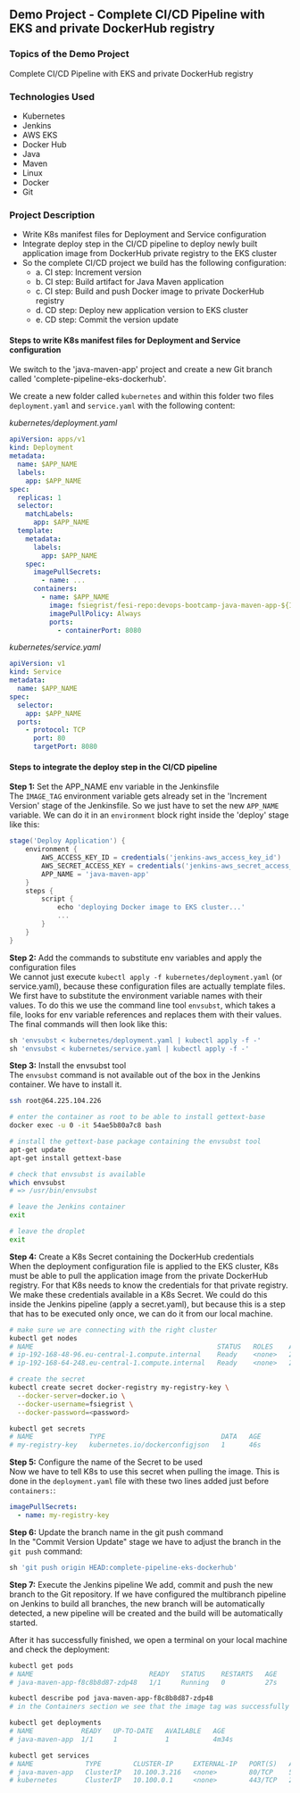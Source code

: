 ## Demo Project - Complete CI/CD Pipeline with EKS and private DockerHub registry

### Topics of the Demo Project
Complete CI/CD Pipeline with EKS and private DockerHub registry

### Technologies Used
- Kubernetes
- Jenkins
- AWS EKS
- Docker Hub
- Java
- Maven
- Linux
- Docker
- Git

### Project Description
- Write K8s manifest files for Deployment and Service configuration
- Integrate deploy step in the CI/CD pipeline to deploy newly built application image from DockerHub private registry to the EKS cluster
- So the complete CI/CD project we build has the following configuration:
  - a. CI step: Increment version
  - b. CI step: Build artifact for Java Maven application
  - c. CI step: Build and push Docker image to private DockerHub registry
  - d. CD step: Deploy new application version to EKS cluster
  - e. CD step: Commit the version update

#### Steps to write K8s manifest files for Deployment and Service configuration
We switch to the 'java-maven-app' project and create a new Git branch called 'complete-pipeline-eks-dockerhub'.

We create a new folder called `kubernetes` and within this folder two files `deployment.yaml` and `service.yaml` with the following content:

_kubernetes/deployment.yaml_
```yaml
apiVersion: apps/v1
kind: Deployment
metadata:
  name: $APP_NAME
  labels:
    app: $APP_NAME
spec:
  replicas: 1
  selector:
    matchLabels:
      app: $APP_NAME
  template:
    metadata:
      labels:
        app: $APP_NAME
    spec:
      imagePullSecrets:
        - name: ...
      containers:
        - name: $APP_NAME
          image: fsiegrist/fesi-repo:devops-bootcamp-java-maven-app-${IMAGE_TAG}
          imagePullPolicy: Always
          ports:
            - containerPort: 8080
```

_kubernetes/service.yaml_
```yaml
apiVersion: v1
kind: Service
metadata:
  name: $APP_NAME
spec:
  selector:
    app: $APP_NAME
  ports:
    - protocol: TCP
      port: 80
      targetPort: 8080
```

#### Steps to integrate the deploy step in the CI/CD pipeline
**Step 1:** Set the APP_NAME env variable in the Jenkinsfile\
The `IMAGE_TAG` environment variable gets already set in the 'Increment Version' stage of the Jenkinsfile. So we just have to set the new `APP_NAME` variable. We can do it in an `environment` block right inside the 'deploy' stage like this:
```groovy
stage('Deploy Application') {
    environment {
        AWS_ACCESS_KEY_ID = credentials('jenkins-aws_access_key_id')
        AWS_SECRET_ACCESS_KEY = credentials('jenkins-aws_secret_access_key')
        APP_NAME = 'java-maven-app'
    }
    steps {
        script {
            echo 'deploying Docker image to EKS cluster...'
            ...
        }
    }
}
```

**Step 2:** Add the commands to substitute env variables and apply the configuration files\
We cannot just execute `kubectl apply -f kubernetes/deployment.yaml` (or service.yaml), because these configuration files are actually template files. We first have to substitute the environment variable names with their values. To do this we use the command line tool `envsubst`, which takes a file, looks for env variable references and replaces them with their values. The final commands will then look like this:
```groovy
sh 'envsubst < kubernetes/deployment.yaml | kubectl apply -f -'
sh 'envsubst < kubernetes/service.yaml | kubectl apply -f -'
```

**Step 3:** Install the envsubst tool\
The `envsubst` command is not available out of the box in the Jenkins container. We have to install it.
```sh
ssh root@64.225.104.226

# enter the container as root to be able to install gettext-base
docker exec -u 0 -it 54ae5b80a7c8 bash

# install the gettext-base package containing the envsubst tool
apt-get update
apt-get install gettext-base

# check that envsubst is available
which envsubst
# => /usr/bin/envsubst

# leave the Jenkins container
exit

# leave the droplet
exit
```

**Step 4:** Create a K8s Secret containing the DockerHub credentials\
When the deployment configuration file is applied to the EKS cluster, K8s must be able to pull the application image from the private DockerHub registry. For that K8s needs to know the credentials for that private registry. We make these credentials available in a K8s Secret. We could do this inside the Jenkins pipeline (apply a secret.yaml), but because this is a step that has to be executed only once, we can do it from our local machine.

```sh
# make sure we are connecting with the right cluster
kubectl get nodes
# NAME                                              STATUS   ROLES    AGE    VERSION
# ip-192-168-48-96.eu-central-1.compute.internal    Ready    <none>   2d6h   v1.26.2-eks-a59e1f0
# ip-192-168-64-248.eu-central-1.compute.internal   Ready    <none>   2d6h   v1.26.2-eks-a59e1f0

# create the secret
kubectl create secret docker-registry my-registry-key \
  --docker-server=docker.io \
  --docker-username=fsiegrist \
  --docker-password=<password>

kubectl get secrets
# NAME              TYPE                             DATA   AGE
# my-registry-key   kubernetes.io/dockerconfigjson   1      46s
```

**Step 5:** Configure the name of the Secret to be used\
Now we have to tell K8s to use this secret when pulling the image. This is done in the `deployment.yaml` file with these two lines added just before `containers:`:
```yaml
imagePullSecrets:
  - name: my-registry-key
```

**Step 6:** Update the branch name in the git push command\
In the "Commit Version Update" stage we have to adjust the branch in the `git push` command:
```groovy
sh 'git push origin HEAD:complete-pipeline-eks-dockerhub'
```

**Step 7:** Execute the Jenkins pipeline
We add, commit and push the new branch to the Git repository. If we have configured the multibranch pipeline on Jenkins to build all branches, the new branch will be automatically detected, a new pipeline will be created and the build will be automatically started.

After it has successfully finished, we open a terminal on your local machine and check the deployment:
```sh
kubectl get pods
# NAME                             READY   STATUS    RESTARTS   AGE
# java-maven-app-f8c8b8d87-zdp48   1/1     Running   0          27s

kubectl describe pod java-maven-app-f8c8b8d87-zdp48
# in the Containers section we see that the image tag was successfully substituted with the updated version

kubectl get deployments
# NAME            READY   UP-TO-DATE   AVAILABLE   AGE
# java-maven-app  1/1     1            1           4m34s

kubectl get services
# NAME             TYPE        CLUSTER-IP     EXTERNAL-IP   PORT(S)   AGE
# java-maven-app   ClusterIP   10.100.3.216   <none>        80/TCP    5m13s
# kubernetes       ClusterIP   10.100.0.1     <none>        443/TCP   2d7h
```
